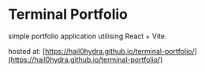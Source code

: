 # Terminal Portfolio


simple portfolio application utilising React + Vite.


hosted at: [https://hail0hydra.github.io/terminal-portfolio/](https://hail0hydra.github.io/terminal-portfolio/)

